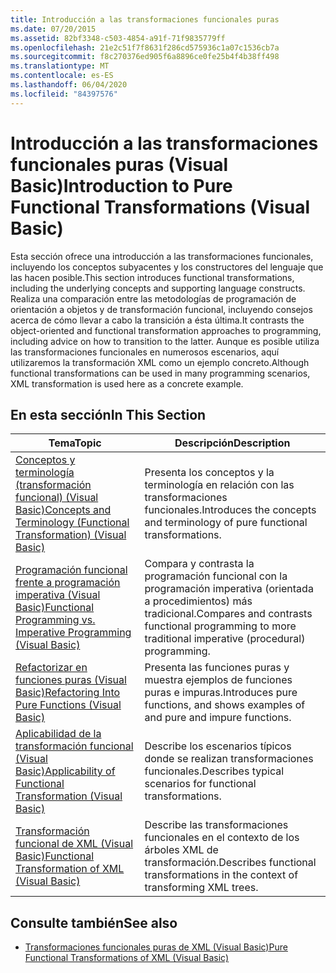 ```yaml
---
title: Introducción a las transformaciones funcionales puras
ms.date: 07/20/2015
ms.assetid: 82bf3348-c503-4854-a91f-71f9835779ff
ms.openlocfilehash: 21e2c51f7f8631f286cd575936c1a07c1536cb7a
ms.sourcegitcommit: f8c270376ed905f6a8896ce0fe25b4f4b38ff498
ms.translationtype: MT
ms.contentlocale: es-ES
ms.lasthandoff: 06/04/2020
ms.locfileid: "84397576"
---
```

# <a name="introduction-to-pure-functional-transformations-visual-basic"></a><span data-ttu-id="07706-102">Introducción a las transformaciones funcionales puras (Visual Basic)</span><span class="sxs-lookup"><span data-stu-id="07706-102">Introduction to Pure Functional Transformations (Visual Basic)</span></span>
<span data-ttu-id="07706-103">Esta sección ofrece una introducción a las transformaciones funcionales, incluyendo los conceptos subyacentes y los constructores del lenguaje que las hacen posible.</span><span class="sxs-lookup"><span data-stu-id="07706-103">This section introduces functional transformations, including the underlying concepts and supporting language constructs.</span></span> <span data-ttu-id="07706-104">Realiza una comparación entre las metodologías de programación de orientación a objetos y de transformación funcional, incluyendo consejos acerca de cómo llevar a cabo la transición a ésta última.</span><span class="sxs-lookup"><span data-stu-id="07706-104">It contrasts the object-oriented and functional transformation approaches to programming, including advice on how to transition to the latter.</span></span> <span data-ttu-id="07706-105">Aunque es posible utiliza las transformaciones funcionales en numerosos escenarios, aquí utilizaremos la transformación XML como un ejemplo concreto.</span><span class="sxs-lookup"><span data-stu-id="07706-105">Although functional transformations can be used in many programming scenarios, XML transformation is used here as a concrete example.</span></span>  
  
## <a name="in-this-section"></a><span data-ttu-id="07706-106">En esta sección</span><span class="sxs-lookup"><span data-stu-id="07706-106">In This Section</span></span>  
  
|<span data-ttu-id="07706-107">Tema</span><span class="sxs-lookup"><span data-stu-id="07706-107">Topic</span></span>|<span data-ttu-id="07706-108">Descripción</span><span class="sxs-lookup"><span data-stu-id="07706-108">Description</span></span>|  
|-----------|-----------------|  
|[<span data-ttu-id="07706-109">Conceptos y terminología (transformación funcional) (Visual Basic)</span><span class="sxs-lookup"><span data-stu-id="07706-109">Concepts and Terminology (Functional Transformation) (Visual Basic)</span></span>](concepts-and-terminology-functional-transformation.md)|<span data-ttu-id="07706-110">Presenta los conceptos y la terminología en relación con las transformaciones funcionales.</span><span class="sxs-lookup"><span data-stu-id="07706-110">Introduces the concepts and terminology of pure functional transformations.</span></span>|  
|[<span data-ttu-id="07706-111">Programación funcional frente a programación imperativa (Visual Basic)</span><span class="sxs-lookup"><span data-stu-id="07706-111">Functional Programming vs. Imperative Programming (Visual Basic)</span></span>](functional-programming-vs-imperative-programming.md)|<span data-ttu-id="07706-112">Compara y contrasta la programación funcional con la programación imperativa (orientada a procedimientos) más tradicional.</span><span class="sxs-lookup"><span data-stu-id="07706-112">Compares and contrasts functional programming to more traditional imperative (procedural) programming.</span></span>|  
|[<span data-ttu-id="07706-113">Refactorizar en funciones puras (Visual Basic)</span><span class="sxs-lookup"><span data-stu-id="07706-113">Refactoring Into Pure Functions (Visual Basic)</span></span>](refactoring-into-pure-functions.md)|<span data-ttu-id="07706-114">Presenta las funciones puras y muestra ejemplos de funciones puras e impuras.</span><span class="sxs-lookup"><span data-stu-id="07706-114">Introduces pure functions, and shows examples of and pure and impure functions.</span></span>|  
|[<span data-ttu-id="07706-115">Aplicabilidad de la transformación funcional (Visual Basic)</span><span class="sxs-lookup"><span data-stu-id="07706-115">Applicability of Functional Transformation (Visual Basic)</span></span>](applicability-of-functional-transformation.md)|<span data-ttu-id="07706-116">Describe los escenarios típicos donde se realizan transformaciones funcionales.</span><span class="sxs-lookup"><span data-stu-id="07706-116">Describes typical scenarios for functional transformations.</span></span>|  
|[<span data-ttu-id="07706-117">Transformación funcional de XML (Visual Basic)</span><span class="sxs-lookup"><span data-stu-id="07706-117">Functional Transformation of XML (Visual Basic)</span></span>](functional-transformation-of-xml.md)|<span data-ttu-id="07706-118">Describe las transformaciones funcionales en el contexto de los árboles XML de transformación.</span><span class="sxs-lookup"><span data-stu-id="07706-118">Describes functional transformations in the context of transforming XML trees.</span></span>|  
  
## <a name="see-also"></a><span data-ttu-id="07706-119">Consulte también</span><span class="sxs-lookup"><span data-stu-id="07706-119">See also</span></span>

- [<span data-ttu-id="07706-120">Transformaciones funcionales puras de XML (Visual Basic)</span><span class="sxs-lookup"><span data-stu-id="07706-120">Pure Functional Transformations of XML (Visual Basic)</span></span>](pure-functional-transformations-of-xml.md)
